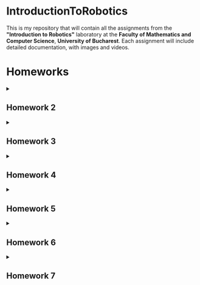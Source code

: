 # IntroductionToRobotics

This is my repository that will contain all the assignments from the **"Introduction to Robotics"** laboratory at the **Faculty of Mathematics and Computer Science**, **University of Bucharest**. Each assignment will include detailed documentation, with images and videos.

# Homeworks

<details>
<summary><h2> Homework 2</summary>
<br>
This assignment focuses on controlling an RGB LED using three potentiometers (one for each color).



For the implementation, I used:

* An RGB LED
* 3 potentiometers
* 6 resistors of 100 ohms (I connected three in series for each because I only had one 330-ohm resistor)
* 1 resistor of 330 ohms

Photo with first homework:

![Tema 1](./Imagini/tema1.jpg)



This is the video with first homework: https://www.youtube.com/watch?v=EDOw4xzkUVw&ab_channel=IulianMarin
</details>



<details>
<summary><h2> Homework 3</summary>
<br>
This assignment involves simulating a 3-floor elevator control system using
LEDs, buttons, and a buzzer with Arduino.

Components
* LEDs (At least 4: 3 for the floors and 1 for the elevator’s operational
state)
* Buttons
* Buzzer 
* Resistors and wires as needed

This code has functionalities only for the 1st and 3rd floor and has some bugs.The project's functionality is the one shown in the following video.: https://www.youtube.com/shorts/kLPn3MB_2u4

Below is a photo with the assembled homework.

![Tema 2](./Imagini/tema2.jpg)


</details>

<details>
<summary><h2> Homework 4</summary>
<br>
This project involves implementing a 7-segment display using Arduino, where you can 'draw' by lighting up segments one by one.


**General description:** We will use the joystick to control the position of the segment and 'draw' on the display. The movement between segments should be natural, meaning they should transition from the current position only to neighboring segments, without passing through 'walls'.

**Components**:
* 7 segment display (1)
* 1 joystick
* resistors and wires

**Requirement**: The initial position should be on the DP. The current
position always blinks (irrespective of the fact that the segment is on or
off). Use the joystick to move from one position to neighbors (see table for
corresponding movement). Short pressing the button toggles the segment
state from ON to OFF or from OFF to ON. Long pressing the button
resets the entire display by turning all the segments OFF and moving the
current position to the decimal point.
![Tema 4](./Imagini/tema3.jpg)

Link with the video: [here](https://youtube.com/shorts/8ki4eayzJKo)

</details>



<details>
<summary><h2> Homework 5</summary>
<br>
In this project, I created a timer using a 4 digit 7-segment display, 3 buttons (one for start/stop, one for saving laps, and one for reset). To save Arduino pins, I used a 74HC595 shift register.  <br>
<br>

**General description**: Using the 4 digit 7 segment display and 3 buttons,
we should implement a stopwatch timer that counts in 10ths of a second
and has a save lap functionality (similar to most basic stopwatch functions
on most phones).

The **components** I used are:
* 4-digit 7-segment display
* 3 buttons
* 74HC595 shift register
* Resistors and wires


**Requirement**:  The starting value of the 4 digit 7 segment display should
be ”000.0”. The buttons should have the following functionalities:
* Button 1: Start / pause.
* Button 2: Reset (if in pause mode). Reset saved laps (if in lap
viewing mode).
* Button 3: Save lap (if in counting mode), cycle through last saved
laps (up to 4 laps).


**Workflow**:
1. Display shows ”000.0”. When pressing the Start button, the timer
should start.
2. During timer counter, each time you press the lap button, you should
save that timer’s value in memory (not persistent, it is OK to be
deleted upon reset), up to 4 laps (or more if you want); pressing the
5th time should override the 1st saved one. If you press the reset
button while timer works, nothing happens. If you press the pause
button, the timer stops.
3. In Pause Mode, the lap flag button doesn’t work anymore. Pressing
the reset button resets you to 000.0.
4. After reset, you can now press the flag buttons to cycle through the
lap times. Each time you press the flag button, it takes you to the
next saved lap. Pressing it continuously should cycle you through it
continuously. Pressing the reset button while in this state resets all
your flags and takes the timer back to ”000.0”.

![Tema 5](./Imagini/tema5.jpg)


Link with the video: [here](https://www.youtube.com/shorts/0NJ0U_hqhgI)
</details>



<details>
<summary><h2> Homework 6</summary>
<br>
The purpose of this assignment was to implement a menu through Arduino's serial communication to control various parameters of sensors. Specifically, we had to develop a '<i>Smart Environment Monitor and Logger</i>' using Arduino

To accomplish this assignment, I needed the following:
* Ultrasonic Sensor (HC-SR04)
* LDR (Light-Dependent Resistor) aka Photocell aka Photoresistor aka Light
Sensor
* RGB Led

The menu structure is as follows (text taken from the assignment):

<b>1.Sensor Settings:</b>

* 1.1 Adjust Sensors Sampling Interval.
* 1.2 Set Ultrasonic Alert Threshold.
* 1.3 Set LDR (Light Dependent Resistor) Alert Threshold.
* 1.4 Return to the main menu.

<b>2.Reset Logger Data:</b>
* 2.1 Confirm Data Reset (Yes).
* 2.2 Confirm Data Reset (No).

**3.System Status:**
* 3.1 Display Current Sensor Readings.
* 3.2 Display Current Sensor Settings.
        
* 3.3 Display Logged Data.
* 3.4 Return to the main menu.

**4.RGB LED Control:**
* 4.1 Manual Color Control.
* 4.2 Toggle Automatic Mode for LED.
* 4.3 Return to the main menu.


Link with the video: [here](https://www.youtube.com/watch?v=kUFAfjDHYBo)

Photos:

![Tema 6](./Imagini/tema6_1.jpg)
![Tema 6_2](./Imagini/tema6_2.jpg)


</details>


<details>
<summary><h2> Homework 7</summary>
<br>
For this homework, I implemented a <i>mini matrix game</i> using Arduino. The game must have at least 3 types
of elements: <b>player</b> (blinks slowly), <b>bombs</b> (blinks fast), <b>wall</b> (doesn’t
blink).

The created mini-game resembles Bomberman. A player moves on the map (using a joystick), trying to break all the walls using a bomb. The time during which the player can move away from the bomb from the moment of placement is 3 seconds.If the player succeeds to destroy all the walls, he will win. If the player is within the bomb's blast radius during detonation, he will lose the game.

**Components Required:**

* Arduino Uno
* Matrix 8x8
* Joystick
* Driver Max7219
* Resistors and capacitors as needed

Link with the video: [here](https://www.youtube.com/watch?v=4rCxRH2-8Ak)


![Tema 7](./Imagini/tema7.jpg)

</details>